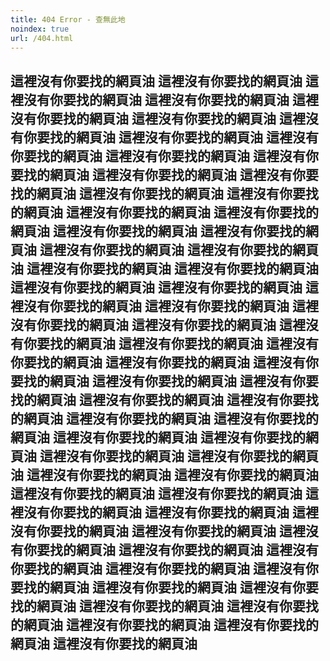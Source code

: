 ```yaml
---
title: 404 Error - 查無此地
noindex: true
url: /404.html
---
```


## 這裡沒有你要找的網頁油 這裡沒有你要找的網頁油 這裡沒有你要找的網頁油 這裡沒有你要找的網頁油 這裡沒有你要找的網頁油 這裡沒有你要找的網頁油 這裡沒有你要找的網頁油 這裡沒有你要找的網頁油 這裡沒有你要找的網頁油 這裡沒有你要找的網頁油 這裡沒有你要找的網頁油 這裡沒有你要找的網頁油 這裡沒有你要找的網頁油 這裡沒有你要找的網頁油 這裡沒有你要找的網頁油 這裡沒有你要找的網頁油 這裡沒有你要找的網頁油 這裡沒有你要找的網頁油 這裡沒有你要找的網頁油 這裡沒有你要找的網頁油 這裡沒有你要找的網頁油 這裡沒有你要找的網頁油 這裡沒有你要找的網頁油 這裡沒有你要找的網頁油 這裡沒有你要找的網頁油 這裡沒有你要找的網頁油 這裡沒有你要找的網頁油 這裡沒有你要找的網頁油 這裡沒有你要找的網頁油 這裡沒有你要找的網頁油 這裡沒有你要找的網頁油 這裡沒有你要找的網頁油 這裡沒有你要找的網頁油 這裡沒有你要找的網頁油 這裡沒有你要找的網頁油 這裡沒有你要找的網頁油 這裡沒有你要找的網頁油 這裡沒有你要找的網頁油 這裡沒有你要找的網頁油 這裡沒有你要找的網頁油 這裡沒有你要找的網頁油 這裡沒有你要找的網頁油 這裡沒有你要找的網頁油 這裡沒有你要找的網頁油 這裡沒有你要找的網頁油 這裡沒有你要找的網頁油 這裡沒有你要找的網頁油 這裡沒有你要找的網頁油 這裡沒有你要找的網頁油 這裡沒有你要找的網頁油 這裡沒有你要找的網頁油 這裡沒有你要找的網頁油 這裡沒有你要找的網頁油 這裡沒有你要找的網頁油 這裡沒有你要找的網頁油 這裡沒有你要找的網頁油 這裡沒有你要找的網頁油 這裡沒有你要找的網頁油 這裡沒有你要找的網頁油 這裡沒有你要找的網頁油 這裡沒有你要找的網頁油 這裡沒有你要找的網頁油 這裡沒有你要找的網頁油 這裡沒有你要找的網頁油
